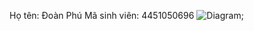 Họ tên: Đoàn Phú
Mã sinh viên: 4451050696
![Diagram](https://www.planttext.com/api/plantuml/png/H8xB3OD030Nlhi8LK0A2KinYWWNi8dz4UkD0IMaXgqY1ssWqUdgVy-hCIJss5S0MoQZ565nyPUmpyfkslMAPqCha1oaZQPh5ENae0-oK5denXjmuX4bcirkCv3HGtOKGR9hsAVxmiq_MSHxhfIy0003__mC0);
